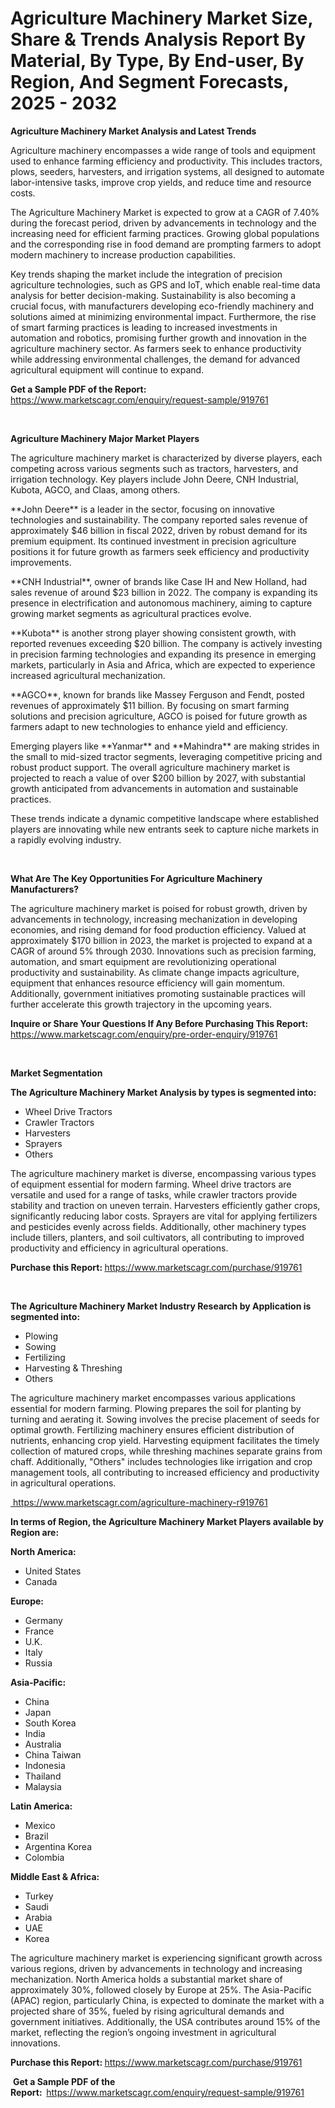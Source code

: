 <p><h1>Agriculture Machinery Market Size, Share & Trends Analysis Report By Material, By Type, By End-user, By Region, And Segment Forecasts, 2025 - 2032</h1></p><p><strong>Agriculture Machinery Market Analysis and Latest Trends</strong></p>
<p><p>Agriculture machinery encompasses a wide range of tools and equipment used to enhance farming efficiency and productivity. This includes tractors, plows, seeders, harvesters, and irrigation systems, all designed to automate labor-intensive tasks, improve crop yields, and reduce time and resource costs. </p><p>The Agriculture Machinery Market is expected to grow at a CAGR of 7.40% during the forecast period, driven by advancements in technology and the increasing need for efficient farming practices. Growing global populations and the corresponding rise in food demand are prompting farmers to adopt modern machinery to increase production capabilities. </p><p>Key trends shaping the market include the integration of precision agriculture technologies, such as GPS and IoT, which enable real-time data analysis for better decision-making. Sustainability is also becoming a crucial focus, with manufacturers developing eco-friendly machinery and solutions aimed at minimizing environmental impact. Furthermore, the rise of smart farming practices is leading to increased investments in automation and robotics, promising further growth and innovation in the agriculture machinery sector. As farmers seek to enhance productivity while addressing environmental challenges, the demand for advanced agricultural equipment will continue to expand.</p></p>
<p><strong>Get a Sample PDF of the Report:&nbsp;</strong> <a href="https://www.marketscagr.com/enquiry/request-sample/919761?utm_campaign=3167&utm_medium=2&utm_source=Github&utm_content=ia&utm_term=16042025&utm_id=agriculture-machinery">https://www.marketscagr.com/enquiry/request-sample/919761</a></p>
<p>&nbsp;</p>
<p><strong>Agriculture Machinery Major Market Players</strong></p>
<p><p>The agriculture machinery market is characterized by diverse players, each competing across various segments such as tractors, harvesters, and irrigation technology. Key players include John Deere, CNH Industrial, Kubota, AGCO, and Claas, among others.</p><p>**John Deere** is a leader in the sector, focusing on innovative technologies and sustainability. The company reported sales revenue of approximately $46 billion in fiscal 2022, driven by robust demand for its premium equipment. Its continued investment in precision agriculture positions it for future growth as farmers seek efficiency and productivity improvements.</p><p>**CNH Industrial**, owner of brands like Case IH and New Holland, had sales revenue of around $23 billion in 2022. The company is expanding its presence in electrification and autonomous machinery, aiming to capture growing market segments as agricultural practices evolve.</p><p>**Kubota** is another strong player showing consistent growth, with reported revenues exceeding $20 billion. The company is actively investing in precision farming technologies and expanding its presence in emerging markets, particularly in Asia and Africa, which are expected to experience increased agricultural mechanization.</p><p>**AGCO**, known for brands like Massey Ferguson and Fendt, posted revenues of approximately $11 billion. By focusing on smart farming solutions and precision agriculture, AGCO is poised for future growth as farmers adapt to new technologies to enhance yield and efficiency.</p><p>Emerging players like **Yanmar** and **Mahindra** are making strides in the small to mid-sized tractor segments, leveraging competitive pricing and robust product support. The overall agriculture machinery market is projected to reach a value of over $200 billion by 2027, with substantial growth anticipated from advancements in automation and sustainable practices. </p><p>These trends indicate a dynamic competitive landscape where established players are innovating while new entrants seek to capture niche markets in a rapidly evolving industry.</p></p>
<p>&nbsp;</p>
<p><strong>What Are The Key Opportunities For Agriculture Machinery Manufacturers?</strong></p>
<p><p>The agriculture machinery market is poised for robust growth, driven by advancements in technology, increasing mechanization in developing economies, and rising demand for food production efficiency. Valued at approximately $170 billion in 2023, the market is projected to expand at a CAGR of around 5% through 2030. Innovations such as precision farming, automation, and smart equipment are revolutionizing operational productivity and sustainability. As climate change impacts agriculture, equipment that enhances resource efficiency will gain momentum. Additionally, government initiatives promoting sustainable practices will further accelerate this growth trajectory in the upcoming years.</p></p>
<p><strong>Inquire or Share Your Questions If Any Before Purchasing This Report:</strong> <a href="https://www.marketscagr.com/enquiry/pre-order-enquiry/919761?utm_campaign=3167&utm_medium=2&utm_source=Github&utm_content=ia&utm_term=16042025&utm_id=agriculture-machinery">https://www.marketscagr.com/enquiry/pre-order-enquiry/919761</a></p>
<p>&nbsp;</p>
<p><strong>Market Segmentation</strong></p>
<p><strong>The Agriculture Machinery Market Analysis by types is segmented into:</strong></p>
<p><ul><li>Wheel Drive Tractors</li><li>Crawler Tractors</li><li>Harvesters</li><li>Sprayers</li><li>Others</li></ul></p>
<p><p>The agriculture machinery market is diverse, encompassing various types of equipment essential for modern farming. Wheel drive tractors are versatile and used for a range of tasks, while crawler tractors provide stability and traction on uneven terrain. Harvesters efficiently gather crops, significantly reducing labor costs. Sprayers are vital for applying fertilizers and pesticides evenly across fields. Additionally, other machinery types include tillers, planters, and soil cultivators, all contributing to improved productivity and efficiency in agricultural operations.</p></p>
<p><strong>Purchase this Report:&nbsp;</strong><a href="https://www.marketscagr.com/purchase/919761?utm_campaign=3167&utm_medium=2&utm_source=Github&utm_content=ia&utm_term=16042025&utm_id=agriculture-machinery">https://www.marketscagr.com/purchase/919761</a></p>
<p>&nbsp;</p>
<p><strong>The Agriculture Machinery Market Industry Research by Application is segmented into:</strong></p>
<p><ul><li>Plowing</li><li>Sowing</li><li>Fertilizing</li><li>Harvesting & Threshing</li><li>Others</li></ul></p>
<p><p>The agriculture machinery market encompasses various applications essential for modern farming. Plowing prepares the soil for planting by turning and aerating it. Sowing involves the precise placement of seeds for optimal growth. Fertilizing machinery ensures efficient distribution of nutrients, enhancing crop yield. Harvesting equipment facilitates the timely collection of matured crops, while threshing machines separate grains from chaff. Additionally, "Others" includes technologies like irrigation and crop management tools, all contributing to increased efficiency and productivity in agricultural operations.</p></p>
<p><a href="https://www.marketscagr.com/agriculture-machinery-r919761?utm_campaign=3167&utm_medium=2&utm_source=Github&utm_content=ia&utm_term=16042025&utm_id=agriculture-machinery">&nbsp;https://www.marketscagr.com/agriculture-machinery-r919761</a></p>
<p><strong>In terms of Region, the Agriculture Machinery Market Players available by Region are:</strong></p>
<p>
    <p> <strong> North America: </strong>
        <ul>
            <li>United States</li>
            <li>Canada</li>
        </ul>
        </p> 
    <p> <strong> Europe: </strong>
        <ul>
            <li>Germany</li>
            <li>France</li>
            <li>U.K.</li>
            <li>Italy</li>
            <li>Russia</li>
        </ul>
        </p> 
    <p> <strong> Asia-Pacific: </strong>
        <ul>
            <li>China</li>
            <li>Japan</li>
            <li>South Korea</li>
            <li>India</li>
            <li>Australia</li>
            <li>China Taiwan</li>
            <li>Indonesia</li>
            <li>Thailand</li>
            <li>Malaysia</li>
        </ul>
        </p> 
    <p> <strong> Latin America: </strong>
        <ul>
            <li>Mexico</li>
            <li>Brazil</li>
            <li>Argentina Korea</li>
            <li>Colombia</li>
        </ul>
        </p> 
    <p> <strong> Middle East & Africa: </strong>
        <ul>
            <li>Turkey</li>
            <li>Saudi</li>
            <li>Arabia</li>
            <li>UAE</li>
            <li>Korea</li>
        </ul>
    </p>
    </p>
<p><p>The agriculture machinery market is experiencing significant growth across various regions, driven by advancements in technology and increasing mechanization. North America holds a substantial market share of approximately 30%, followed closely by Europe at 25%. The Asia-Pacific (APAC) region, particularly China, is expected to dominate the market with a projected share of 35%, fueled by rising agricultural demands and government initiatives. Additionally, the USA contributes around 15% of the market, reflecting the region’s ongoing investment in agricultural innovations.</p></p>
<p><strong>Purchase this Report: </strong><a href="https://www.marketscagr.com/purchase/919761?utm_campaign=3167&utm_medium=2&utm_source=Github&utm_content=ia&utm_term=16042025&utm_id=agriculture-machinery">https://www.marketscagr.com/purchase/919761</a></p>
<p>&nbsp;<strong>Get a Sample PDF of the Report:&nbsp;&nbsp;</strong><a href="https://www.marketscagr.com/enquiry/request-sample/919761?utm_campaign=3167&utm_medium=2&utm_source=Github&utm_content=ia&utm_term=16042025&utm_id=agriculture-machinery">https://www.marketscagr.com/enquiry/request-sample/919761</a></p>
<p><strong></strong></p>
<p><p></p><p></p><p></p></p>